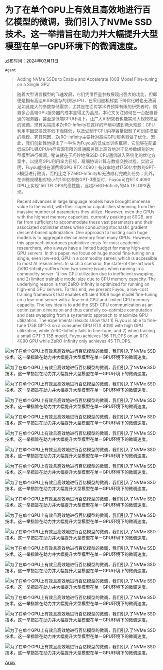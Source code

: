 # 为了在单个GPU上有效且高效地进行百亿模型的微调，我们引入了NVMe SSD技术。这一举措旨在助力并大幅提升大型模型在单一GPU环境下的微调速度。

发布时间：2024年03月11日

`Agent`

> Adding NVMe SSDs to Enable and Accelerate 100B Model Fine-tuning on a Single GPU

> 随着大型语言模型的飞速发展，它们凭借巨量参数展现出强大的功能，但即便是拥有高达80GB显存的顶级GPU，在采用随机梯度下降优化时也无法满足如此庞大的参数存储需求，尤其是在面对学术界预算有限的研究者时，购置多台高端GPU服务器的成本显得尤为高昂。本论文关注如何在一台配置普通的服务器，甚至是低端GPU环境下，让广大AI研究者也能实现大规模模型的微调。现有尖端技术ZeRO-Infinity在这样的环境中遇到两大难题：GPU利用率因交换效率低下而降低，以及受制于CPU内存容量限制了可训练模型的规模。究其原因，ZeRO-Infinity主要针对高端GPU服务器做了优化。因此，我们创新性地提出了一种名为Fuyou的低成本训练框架，它能够在配备低端GPU且CPU内存资源有限的普通服务器上高效地对千亿参数级别的大型模型进行微调，秘诀就在于巧妙地将SSD-CPU通信融入系统化的优化方案中，以提高GPU利用率为目标，精细协调计算与数据交换过程。实验证明，Fuyou能够在消费级GPU RTX 4090上有效率地对1750亿参数的GPT-3模型进行微调，而相比之下ZeRO-Infinity却无法顺利完成此任务；此外，在训练规模相对较小的130亿参数GPT-3模型时，Fuyou可在RTX 4090 GPU上实现156 TFLOPS的高性能，远超ZeRO-Infinity的45 TFLOPS表现。

> Recent advances in large language models have brought immense value to the world, with their superior capabilities stemming from the massive number of parameters they utilize. However, even the GPUs with the highest memory capacities, currently peaking at 80GB, are far from sufficient to accommodate these vast parameters and their associated optimizer states when conducting stochastic gradient descent-based optimization. One approach to hosting such huge models is to aggregate device memory from many GPUs. However, this approach introduces prohibitive costs for most academic researchers, who always have a limited budget for many high-end GPU servers. In this paper, we focus on huge model fine-tuning on a single, even low-end, GPU in a commodity server, which is accessible to most AI researchers. In such a scenario, the state-of-the-art work ZeRO-Infinity suffers from two severe issues when running in a commodity server: 1) low GPU utilization due to inefficient swapping, and 2) limited trainable model size due to CPU memory capacity. The underlying reason is that ZeRO-Infinity is optimized for running on high-end GPU servers. To this end, we present Fuyou, a low-cost training framework that enables efficient 100B huge model fine-tuning on a low-end server with a low-end GPU and limited CPU memory capacity. The key idea is to add the SSD-CPU communication as an optimization dimension and thus carefully co-optimize computation and data swapping from a systematic approach to maximize GPU utilization. The experimental results show that 1) Fuyou is able to fine-tune 175B GPT-3 on a consumer GPU RTX 4090 with high GPU utilization, while ZeRO-Infinity fails to fine-tune; and 2) when training a small GPT-3 13B model, Fuyou achieves 156 TFLOPS on an RTX 4090 GPU while ZeRO-Infinity only achieves 45 TFLOPS.

![为了在单个GPU上有效且高效地进行百亿模型的微调，我们引入了NVMe SSD技术。这一举措旨在助力并大幅提升大型模型在单一GPU环境下的微调速度。](../../../paper_images/2403.06504/max_model_size_zero.png)

![为了在单个GPU上有效且高效地进行百亿模型的微调，我们引入了NVMe SSD技术。这一举措旨在助力并大幅提升大型模型在单一GPU环境下的微调速度。](../../../paper_images/2403.06504/overall_gpu_util.png)

![为了在单个GPU上有效且高效地进行百亿模型的微调，我们引入了NVMe SSD技术。这一举措旨在助力并大幅提升大型模型在单一GPU环境下的微调速度。](../../../paper_images/2403.06504/opt_prop.png)

![为了在单个GPU上有效且高效地进行百亿模型的微调，我们引入了NVMe SSD技术。这一举措旨在助力并大幅提升大型模型在单一GPU环境下的微调速度。](../../../paper_images/2403.06504/origin_pipe.png)

![为了在单个GPU上有效且高效地进行百亿模型的微调，我们引入了NVMe SSD技术。这一举措旨在助力并大幅提升大型模型在单一GPU环境下的微调速度。](../../../paper_images/2403.06504/ratel_pipe.png)

![为了在单个GPU上有效且高效地进行百亿模型的微调，我们引入了NVMe SSD技术。这一举措旨在助力并大幅提升大型模型在单一GPU环境下的微调速度。](../../../paper_images/2403.06504/ratel_pipe_parallel.png)

![为了在单个GPU上有效且高效地进行百亿模型的微调，我们引入了NVMe SSD技术。这一举措旨在助力并大幅提升大型模型在单一GPU环境下的微调速度。](../../../paper_images/2403.06504/system_overview.png)

![为了在单个GPU上有效且高效地进行百亿模型的微调，我们引入了NVMe SSD技术。这一举措旨在助力并大幅提升大型模型在单一GPU环境下的微调速度。](../../../paper_images/2403.06504/max_model_size.png)

![为了在单个GPU上有效且高效地进行百亿模型的微调，我们引入了NVMe SSD技术。这一举措旨在助力并大幅提升大型模型在单一GPU环境下的微调速度。](../../../paper_images/2403.06504/overall_tp_175b.png)

![为了在单个GPU上有效且高效地进行百亿模型的微调，我们引入了NVMe SSD技术。这一举措旨在助力并大幅提升大型模型在单一GPU环境下的微调速度。](../../../paper_images/2403.06504/overall_tp_a100_13b.png)

![为了在单个GPU上有效且高效地进行百亿模型的微调，我们引入了NVMe SSD技术。这一举措旨在助力并大幅提升大型模型在单一GPU环境下的微调速度。](../../../paper_images/2403.06504/overall_tp_4090_13b.png)

![为了在单个GPU上有效且高效地进行百亿模型的微调，我们引入了NVMe SSD技术。这一举措旨在助力并大幅提升大型模型在单一GPU环境下的微调速度。](../../../paper_images/2403.06504/overall_bigger_model.png)

![为了在单个GPU上有效且高效地进行百亿模型的微调，我们引入了NVMe SSD技术。这一举措旨在助力并大幅提升大型模型在单一GPU环境下的微调速度。](../../../paper_images/2403.06504/rearr.png)

![为了在单个GPU上有效且高效地进行百亿模型的微调，我们引入了NVMe SSD技术。这一举措旨在助力并大幅提升大型模型在单一GPU环境下的微调速度。](../../../paper_images/2403.06504/rearr_175b.png)

![为了在单个GPU上有效且高效地进行百亿模型的微调，我们引入了NVMe SSD技术。这一举措旨在助力并大幅提升大型模型在单一GPU环境下的微调速度。](../../../paper_images/2403.06504/pipeline_a100.png)

![为了在单个GPU上有效且高效地进行百亿模型的微调，我们引入了NVMe SSD技术。这一举措旨在助力并大幅提升大型模型在单一GPU环境下的微调速度。](../../../paper_images/2403.06504/pipeline_4090.png)

![为了在单个GPU上有效且高效地进行百亿模型的微调，我们引入了NVMe SSD技术。这一举措旨在助力并大幅提升大型模型在单一GPU环境下的微调速度。](../../../paper_images/2403.06504/swap_coefficient.png)

![为了在单个GPU上有效且高效地进行百亿模型的微调，我们引入了NVMe SSD技术。这一举措旨在助力并大幅提升大型模型在单一GPU环境下的微调速度。](../../../paper_images/2403.06504/throughput_dollars.png)

![为了在单个GPU上有效且高效地进行百亿模型的微调，我们引入了NVMe SSD技术。这一举措旨在助力并大幅提升大型模型在单一GPU环境下的微调速度。](../../../paper_images/2403.06504/throughput_dollars_full.png)

[Arxiv](https://arxiv.org/abs/2403.06504)